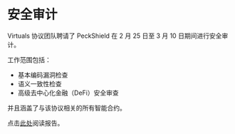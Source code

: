 # 安全审计

Virtuals 协议团队聘请了 PeckShield 在 2 月 25 日至 3 月 10 日期间进行安全审计。

工作范围包括：
- 基本编码漏洞检查
- 语义一致性检查
- 高级去中心化金融（DeFi）安全审查

并且涵盖了与该协议相关的所有智能合约。

点击[此处](https://cdn.iframe.ly/z6H4tzG)阅读报告。
